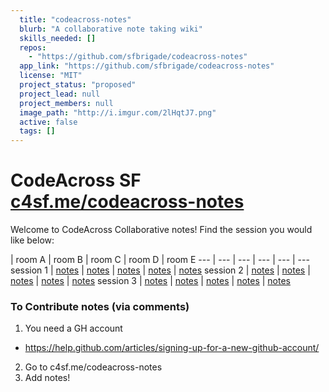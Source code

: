 ```yaml
---
  title: "codeacross-notes"
  blurb: "A collaborative note taking wiki"
  skills_needed: []
  repos: 
    - "https://github.com/sfbrigade/codeacross-notes"
  app_link: "https://github.com/sfbrigade/codeacross-notes"
  license: "MIT"
  project_status: "proposed"
  project_lead: null
  project_members: null
  image_path: "http://i.imgur.com/2lHqtJ7.png"
  active: false
  tags: []
---
```

# CodeAcross SF [c4sf.me/codeacross-notes](http://c4sf.me/codeacross-notes)

Welcome to CodeAcross Collaborative notes! Find the session you would like below:

 | room A | room B | room C | room D | room E
--- | --- | --- | --- | --- | ---
session 1 | [notes](https://github.com/sfbrigade/codeacross-notes/issues/2) | [notes](https://github.com/sfbrigade/codeacross-notes/issues/3) | [notes](https://github.com/sfbrigade/codeacross-notes/issues/4) | [notes](https://github.com/sfbrigade/codeacross-notes/issues/5) | [notes](https://github.com/sfbrigade/codeacross-notes/issues/6) 
session 2 | [notes](https://github.com/sfbrigade/codeacross-notes/issues/7) | [notes](https://github.com/sfbrigade/codeacross-notes/issues/8) | [notes](https://github.com/sfbrigade/codeacross-notes/issues/9) | [notes](https://github.com/sfbrigade/codeacross-notes/issues/10) | [notes](https://github.com/sfbrigade/codeacross-notes/issues/11) 
session 3 | [notes](https://github.com/sfbrigade/codeacross-notes/issues/12) | [notes](https://github.com/sfbrigade/codeacross-notes/issues/13) | [notes](https://github.com/sfbrigade/codeacross-notes/issues/14) | [notes](https://github.com/sfbrigade/codeacross-notes/issues/15) | [notes](https://github.com/sfbrigade/codeacross-notes/issues/16)

### To Contribute notes (via comments)

1. You need a GH account
  - https://help.github.com/articles/signing-up-for-a-new-github-account/
2. Go to c4sf.me/codeacross-notes
3. Add notes!

